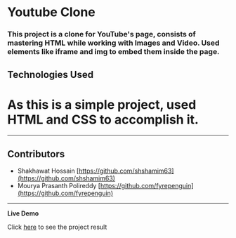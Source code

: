 # Youtube Clone

### This project is a clone for YouTube's page, consists of mastering HTML while working with Images and Video. Used elements like iframe and img to embed them inside the page.

**Technologies Used**
---
# As this is a simple project, used HTML and CSS to accomplish it.
---
**Contributors**
---
- Shakhawat Hossain [https://github.com/shshamim63](https://github.com/shshamim63)        
- Mourya Prasanth Polireddy [https://github.com/fyrepenguin](https://github.com/fyrepenguin)

---

**Live Demo**

Click [here](https://raw.githack.com/shshamim63/Youtube_Clone/development/index.html) to see the project result
